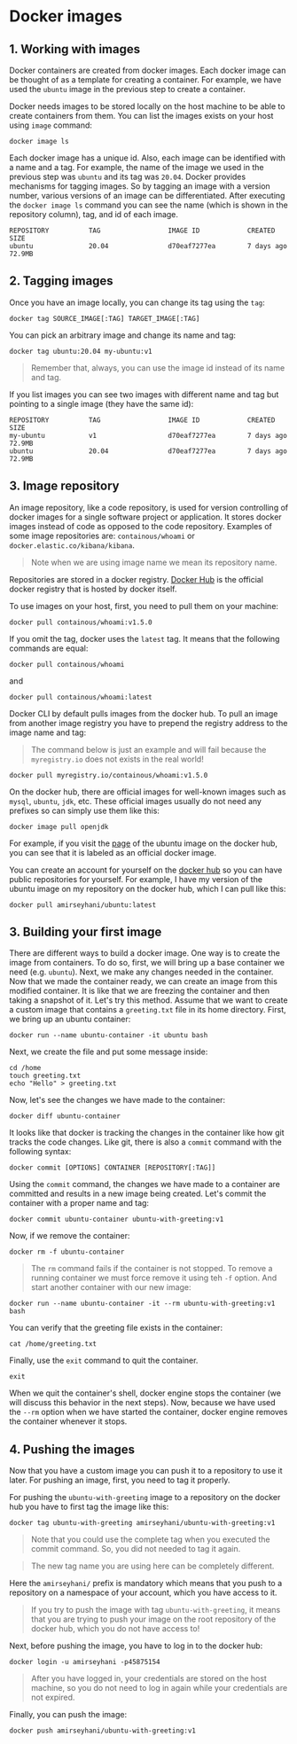 # Docker images

## 1. Working with images
Docker containers are created from docker images. Each docker image can be thought of as a template for creating a container. For example, we have used the `ubuntu` image in the previous step to create a container.

Docker needs images to be stored locally on the host machine to be able to create containers from them.
You can list the images exists on your host using `image` command:
```
docker image ls
```
Each docker image has a unique id. Also, each image can be identified with a name and a tag. For example, the name of the image we used in the previous step was `ubuntu` and its tag was `20.04`. Docker provides mechanisms for tagging images. So by tagging an image with a version number, various versions of an image can be differentiated. After executing the `docker image ls` command you can see the name (which is shown in the repository column), tag, and id of each image. 
```
REPOSITORY          TAG                 IMAGE ID            CREATED             SIZE
ubuntu              20.04               d70eaf7277ea        7 days ago          72.9MB
```

## 2. Tagging images
Once you have an image locally, you can change its tag using the `tag`:
```
docker tag SOURCE_IMAGE[:TAG] TARGET_IMAGE[:TAG]
```
You can pick an arbitrary image and change its name and tag:
```
docker tag ubuntu:20.04 my-ubuntu:v1
```

> Remember that, always, you can use the image id instead of its name and tag.

If you list images you can see two images with different name and tag but pointing to a single image (they have the same id):
```
REPOSITORY          TAG                 IMAGE ID            CREATED             SIZE
my-ubuntu           v1                  d70eaf7277ea        7 days ago          72.9MB
ubuntu              20.04               d70eaf7277ea        7 days ago          72.9MB
```

## 3. Image repository
An image repository, like a code repository, is used for version controlling of docker images for a single software project or application. It stores docker images instead of code as opposed to the code repository.
Examples of some image repositories are: `containous/whoami` or `docker.elastic.co/kibana/kibana`. 
> Note when we are using image name we mean its repository name.

Repositories are stored in a docker registry. [Docker Hub](hub.docker.com) is the official docker registry that is hosted by docker itself.

To use images on your host, first, you need to pull them on your machine:
```
docker pull containous/whoami:v1.5.0
```
If you omit the tag, docker uses the `latest` tag. It means that the following commands are equal:
```
docker pull containous/whoami
```
and
```
docker pull containous/whoami:latest
```

Docker CLI by default pulls images from the docker hub. To pull an image from another image registry you have to prepend the registry address to the image name and tag:
> The command below is just an example and will fail because the `myregistry.io` does not exists in the real world!
```
docker pull myregistry.io/containous/whoami:v1.5.0
``` 
On the docker hub, there are official images for well-known images such as `mysql`, `ubuntu`, `jdk`, etc.
These official images usually do not need any prefixes so can simply use them like this:
```
docker image pull openjdk
```
For example, if you visit the [page](https://hub.docker.com/_/ubuntu) of the ubuntu image on the docker hub, you can see that it is labeled as an official docker image.

You can create an account for yourself on the [docker hub](https://hub.docker.com) so you can have public repositories for yourself.
For example, I have my version of the ubuntu image on my repository on the docker hub, which I can pull like this:
```
docker pull amirseyhani/ubuntu:latest
```
## 3. Building your first image
There are different ways to build a docker image. One way is to create the image from containers. To do so, first, we will bring up a base container we need (e.g. `ubuntu`). Next, we make any changes needed in the container. Now that we made the container ready, we can create an image from this modified container. It is like that we are freezing the container and then taking a snapshot of it. Let's try this method.
Assume that we want to create a custom image that contains a `greeting.txt` file in its home directory.
First, we bring up an ubuntu container:
```
docker run --name ubuntu-container -it ubuntu bash
```
Next, we create the file and put some message inside:
```
cd /home
touch greeting.txt
echo "Hello" > greeting.txt
```
Now, let's see the changes we have made to the container:
```
docker diff ubuntu-container
```
It looks like that docker is tracking the changes in the container like how git tracks the code changes. Like git, there is also a `commit` command with the following syntax:
```
docker commit [OPTIONS] CONTAINER [REPOSITORY[:TAG]]
```
Using the `commit` command, the changes we have made to a container are committed and results in a new image being created.
Let's commit the container with a proper name and tag:
```
docker commit ubuntu-container ubuntu-with-greeting:v1
```
Now, if we remove the container:
```
docker rm -f ubuntu-container
```
> The `rm` command fails if the container is not stopped. To remove a running container we must force remove it using teh `-f` option.
And start another container with our new image:
```
docker run --name ubuntu-container -it --rm ubuntu-with-greeting:v1 bash
```
You can verify that the greeting file exists in the container:
```
cat /home/greeting.txt
```
Finally, use the `exit` command to quit the container. 
```
exit
```
When we quit the container's shell, docker engine stops the container (we will discuss this behavior in the next steps). Now, because we have used the `--rm` option when we have started the container, docker engine removes the container whenever it stops.

## 4. Pushing the images
Now that you have a custom image you can push it to a repository to use it later. For pushing an image, first, you need to tag it properly. 

For pushing the `ubuntu-with-greeting` image to a repository on the docker hub you have to first tag the image like this:
```
docker tag ubuntu-with-greeting amirseyhani/ubuntu-with-greeting:v1
```

> Note that you could use the complete tag when you executed the commit command. So, you did not needed to tag it again.

>  The new tag name you are using here can be completely different.

Here the `amirseyhani/` prefix is mandatory which means that you push to a repository on a namespace of your account, which you have access to it.

> If you try to push the image with tag `ubuntu-with-greeting`, it means that you are trying to push your image on the root repository of the docker hub, which you do not have access to!

Next, before pushing the image, you have to log in to the docker hub:
```
docker login -u amirseyhani -p45875154
```
> After you have logged in, your credentials are stored on the host machine, so you do not need to log in again while your credentials are not expired.

Finally, you can push the image:
```
docker push amirseyhani/ubuntu-with-greeting:v1
```
